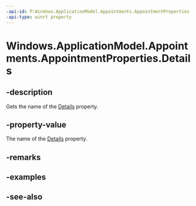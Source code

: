 ----api-id: P:Windows.ApplicationModel.Appointments.AppointmentProperties.Details
-api-type: winrt property
---<!-- Property syntaxpublic string Details { get; }--># Windows.ApplicationModel.Appointments.AppointmentProperties.Details## -descriptionGets the name of the [Details](appointment_details.md) property.## -property-valueThe name of the [Details](appointment_details.md) property.## -remarks## -examples## -see-also